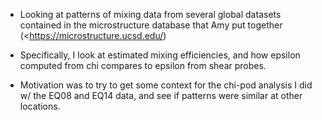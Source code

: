- Looking at patterns of mixing data from several global datasets contained in the microstructure database that Amy put together (<https://microstructure.ucsd.edu/) 

- Specifically, I look at estimated mixing efficiencies, and how epsilon computed from chi compares to epsilon from shear probes.

- Motivation was to try to get some context for the chi-pod analysis I did w/ the EQ08 and EQ14 data, and see if patterns were similar at other locations.
